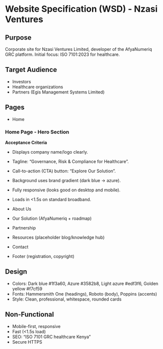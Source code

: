 # Website Specification (WSD) - Nzasi Ventures

## Purpose
Corporate site for Nzasi Ventures Limited, developer of the AfyaNumeriq GRC platform.
Initial focus: ISO 7101:2023 for healthcare.

## Target Audience
- Investors
- Healthcare organizations
- Partners (Egis Management Systems Limited)

## Pages
- Home
### Home Page - Hero Section

**Acceptance Criteria**
- Displays company name/logo clearly.
- Tagline: “Governance, Risk & Compliance for Healthcare”.
- Call-to-action (CTA) button: “Explore Our Solution”.
- Background uses brand gradient (dark blue → azure).
- Fully responsive (looks good on desktop and mobile).
- Loads in <1.5s on standard broadband.

- About Us
- Our Solution (AfyaNumeriq + roadmap)
- Partnership
- Resources (placeholder blog/knowledge hub)
- Contact
- Footer (registration, copyright)

## Design
- Colors: Dark blue #1f3a60, Azure #3582b8, Light azure #edf3f6, Golden yellow #f7cf59
- Fonts: Hammersmith One (headings), Roboto (body), Poppins (accents)
- Style: Clean, professional, whitespace, rounded cards

## Non-Functional
- Mobile-first, responsive
- Fast (<1.5s load)
- SEO: “ISO 7101 GRC healthcare Kenya”
- Secure HTTPS
